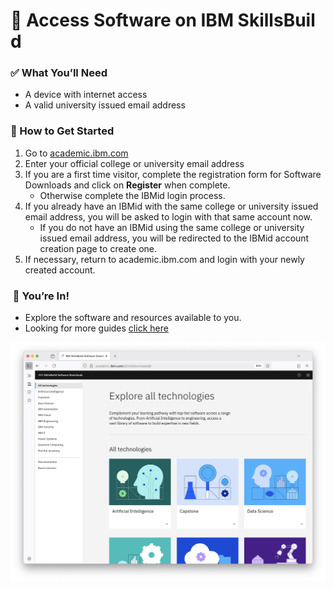 # 📘 Access Software on IBM SkillsBuild

### ✅ What You’ll Need
- A device with internet access
- A valid university issued email address

### 🚀 How to Get Started
1. Go to [academic.ibm.com](https://academic.ibm.com)
2. Enter your official college or university email address
3. If you are a first time visitor, complete the registration form for Software Downloads and click on **Register** when complete.
   - Otherwise complete the IBMid login process.
4. If you already have an IBMid with the same college or university issued email address, you will be asked to login with that same account now.
   - If you do not have an IBMid using the same college or university issued email address, you will be redirected to the IBMid account creation page to create one.
5. If necessary, return to academic.ibm.com and login with your newly created account.

###  🏁 You’re In!
- Explore the software and resources available to you.
- Looking for more guides [click here](https://github.com/academic-initiative/documentation/tree/main/academic-initiative) 

![SWD Homepage](images/Screenshot%202025-07-15%20at%2008.32.09.png)
